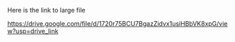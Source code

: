 Here is the link to large file

https://drive.google.com/file/d/1720r75BCU7BgazZidvx1usiHBbVK8xpG/view?usp=drive_link
